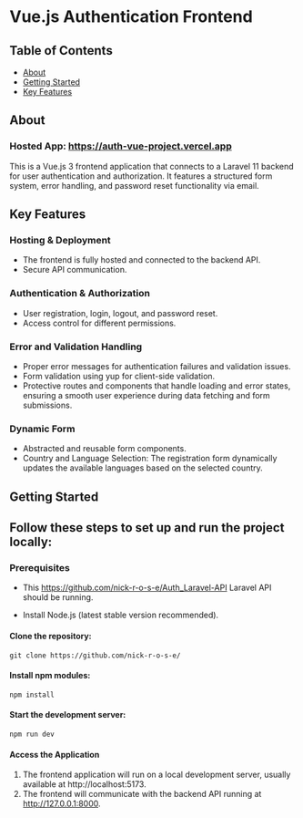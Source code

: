 # Vue.js Authentication Frontend

## Table of Contents

- [About](#about)
- [Getting Started](#getting-started)
- [Key Features](#key-features)

## About

### Hosted App: https://auth-vue-project.vercel.app

This is a Vue.js 3 frontend application that connects to a Laravel 11 backend for user authentication and authorization. It features a structured form system, error handling, and password reset functionality via email.



## Key Features

### Hosting & Deployment

- The frontend is fully hosted and connected to the backend API.
- Secure API communication.

### Authentication & Authorization

- User registration, login, logout, and password reset.
- Access control for different permissions.

### Error and Validation Handling

- Proper error messages for authentication failures and validation issues.
- Form validation using yup for client-side validation.
- Protective routes and components that handle loading and error states, ensuring a smooth user experience during data fetching and form submissions.

### Dynamic Form

- Abstracted and reusable form components.
- Country and Language Selection: The registration form dynamically updates the available languages based on the selected country.

## Getting Started

## Follow these steps to set up and run the project locally:

### Prerequisites

- This https://github.com/nick-r-o-s-e/Auth_Laravel-API Laravel API should be running.

- Install Node.js (latest stable version recommended).

#### Clone the repository:

```
git clone https://github.com/nick-r-o-s-e/
```

#### Install npm modules:

```
npm install
```

#### Start the development server:

```
npm run dev
```

#### Access the Application

1.  The frontend application will run on a local development server, usually available at http://localhost:5173.
2.  The frontend will communicate with the backend API running at http://127.0.0.1:8000.
